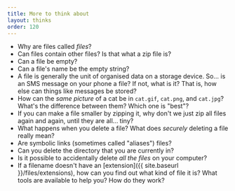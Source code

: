 ```yaml
---
title: More to think about
layout: thinks
order: 120
---
```


* Why are files called _files_?
* Can files contain other files? Is that what a zip file is?
* Can a file be empty?
* Can a file's name be the empty string?
* A file is generally the unit of organised data on a storage device. So... is
  an SMS message on your phone a file? If not, what is it? That is, how else
  can things like messages be stored?
* How can the _same picture_ of a cat be in `cat.gif`, `cat.png`, and
  `cat.jpg`? What's the difference between them? Which one is "best"?
* If you can make a file smaller by zipping it, why don't we just zip all files
  again and again, until they are all... tiny?
* What happens when you delete a file? What does _securely_ deleting a file
  really mean?
* Are symbolic links (sometimes called "aliases") files?
* Can you delete the directory that you are currently in?
* Is it possible to accidentally delete _all the files_ on your computer?
* If a filename doesn't have an [extension]({{ site.baseurl }}/files/extensions),
  how can you find out what kind of file it is? What tools are available to
  help you? How do they work?